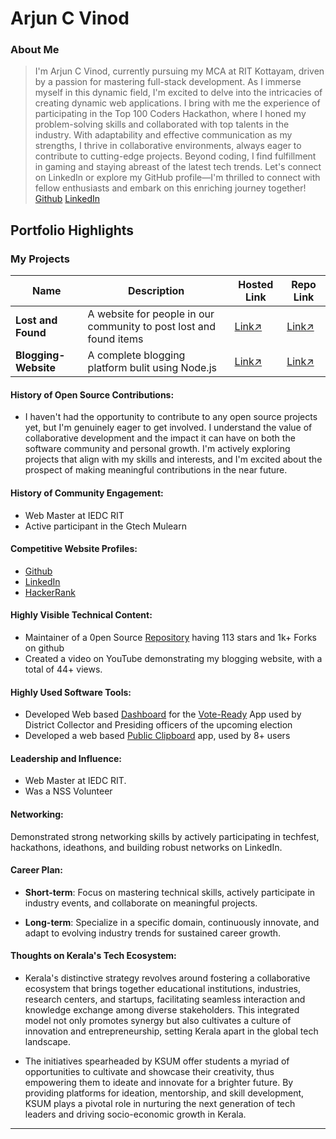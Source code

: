 # Arjun C Vinod 

### About Me

> I'm Arjun C Vinod, currently pursuing my MCA at RIT Kottayam, driven by a passion for mastering full-stack development. As I immerse myself in this dynamic field, I'm excited to delve into the intricacies of creating dynamic web applications. I bring with me the experience of participating in the Top 100 Coders Hackathon, where I honed my problem-solving skills and collaborated with top talents in the industry. With adaptability and effective communication as my strengths, I thrive in collaborative environments, always eager to contribute to cutting-edge projects. Beyond coding, I find fulfillment in gaming and staying abreast of the latest tech trends. Let's connect on LinkedIn or explore my GitHub profile—I'm thrilled to connect with fellow enthusiasts and embark on this enriching journey together!
[Github](https://github.com/arjuncvinod) [LinkedIn](https://www.linkedin.com/in/arjun-c-vinod/)


## Portfolio Highlights

### My Projects

| Name                | Description                                                               | Hosted Link                              | Repo Link                                                      |
|---------------------|---------------------------------------------------------------------------|------------------------------------------|----------------------------------------------------------------|
| **Lost and Found**  | A website for people in our community to post lost and found items                                           |  [Link↗️](https://lostandfound-acv.vercel.app/) |       [Link↗️](https://github.com/arjuncvinod/Lost-And-Found)       |
| **Blogging-Website**  | A complete blogging platform bulit using Node.js                                             |  [Link↗️](https://blogwebsite-1rl3.onrender.com/)  |     [Link↗️](https://github.com/arjuncvinod/Blogging-Website)         |



#### History of Open Source Contributions:

- I haven't had the opportunity to contribute to any open source projects yet, but I'm genuinely eager to get involved. I understand the value of collaborative development and the impact it can have on both the software community and personal growth. I'm actively exploring projects that align with my skills and interests, and I'm excited about the prospect of making meaningful contributions in the near future.

#### History of Community Engagement:

- Web Master at IEDC RIT
- Active participant in the Gtech Mulearn 

#### Competitive Website Profiles:

- [Github](https://github.com/arjuncvinod) 
- [LinkedIn](https://www.linkedin.com/in/arjun-c-vinod/)
- [HackerRank](https://www.hackerrank.com/profile/arjuncvinod)

#### Highly Visible Technical Content:
- Maintainer of a 0pen Source [Repository](https://github.com/arjuncvinod/Hello-World-in-Different-Languages) having 113 stars and 1k+ Forks on github
- Created a video on YouTube demonstrating my blogging website, with a total of 44+ views.

#### Highly Used Software Tools:

 - Developed Web based [Dashboard](https://voteready.vercel.app/) for the [Vote-Ready](https://github.com/arjuncvinod/vote_ready) App used by District Collector and Presiding officers of the upcoming election 
- Developed a web based [Public Clipboard](https://public-clipboard.vercel.app/) app, used by 8+ users
#### Leadership and Influence:

- Web Master at IEDC RIT.
- Was a NSS Volunteer

#### Networking:

Demonstrated strong networking skills by actively participating in techfest, hackathons, ideathons, and building robust networks on LinkedIn.

#### Career Plan:

- **Short-term**: Focus on mastering technical skills, actively participate in industry events, and collaborate on meaningful projects.

- **Long-term**: Specialize in a specific domain, continuously innovate, and adapt to evolving industry trends for sustained career growth.

#### Thoughts on Kerala's Tech Ecosystem:

- Kerala's distinctive strategy revolves around fostering a collaborative ecosystem that brings together educational institutions, industries, research centers, and startups, facilitating seamless interaction and knowledge exchange among diverse stakeholders. This integrated model not only promotes synergy but also cultivates a culture of innovation and entrepreneurship, setting Kerala apart in the global tech landscape.

- The initiatives spearheaded by KSUM offer students a myriad of opportunities to cultivate and showcase their creativity, thus empowering them to ideate and innovate for a brighter future. By providing platforms for ideation, mentorship, and skill development, KSUM plays a pivotal role in nurturing the next generation of tech leaders and driving socio-economic growth in Kerala.



---
